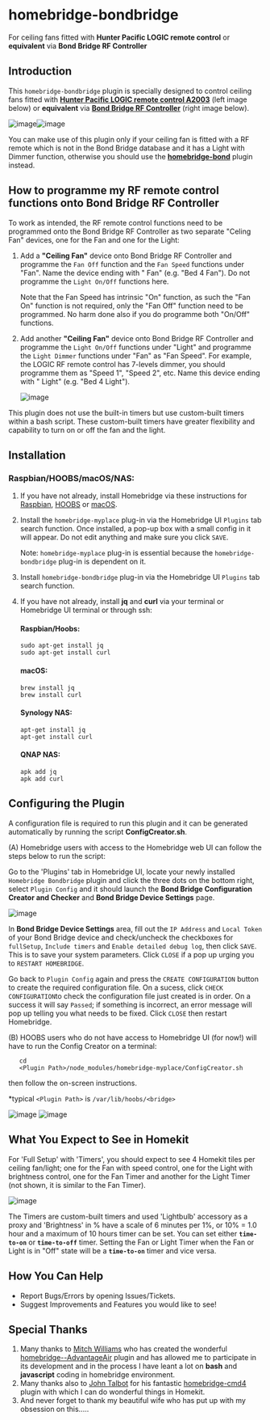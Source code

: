 # homebridge-bondbridge
For ceiling fans fitted with **Hunter Pacific LOGIC remote control** or **equivalent** via **Bond Bridge RF Controller**

## Introduction

This `homebridge-bondbridge` plugin is specially designed to control ceiling fans fitted with **[Hunter Pacific LOGIC remote control A2003](https://www.hunterpacificinternational.com/remotes)** (left image below) or **equivalent** via **[Bond Bridge RF Controller](https://bondhome.io/product/bond-bridge/)** (right image below).

![image](https://user-images.githubusercontent.com/96530237/224465046-3ee8211e-c92c-4c8f-9119-77256fd9e0e9.png)![image](https://user-images.githubusercontent.com/96530237/226806633-a846876d-af1b-4b49-8417-a9cc919da790.png)

You can make use of this plugin only if your ceiling fan is fitted with a RF remote which is not in the Bond Bridge database and it has a Light with Dimmer function, otherwise you should use the **[homebridge-bond](https://github.com/aarons22/homebridge-bond)** plugin instead.

## How to programme my RF remote control functions onto Bond Bridge RF Controller
To work as intended, the RF remote control functions need to be programmed onto the Bond Bridge RF Controller as two separate "Celing Fan" devices, one for the Fan and one for the Light:
1. Add a **"Ceiling Fan"** device onto Bond Bridge RF Controller and programme the `Fan Off` function and the `Fan Speed` functions under "Fan". Name the device ending with " Fan" (e.g. "Bed 4 Fan"). Do not programme the `Light On/Off` functions here.  

     Note that the Fan Speed has intrinsic "On" function, as such the "Fan On" function is not required, only the "Fan Off" function need to be programmed.  No harm done also if you do programme both "On/Off" functions.

2. Add another **"Ceiling Fan"** device onto Bond Bridge RF Controller and programme the `Light On/Off` functions under "Light" and programme the `Light Dimmer` functions under "Fan" as "Fan Speed". For example, the LOGIC RF remote control has 7-levels dimmer, you should programme them as "Speed 1", "Speed 2", etc.  Name this device ending with " Light" (e.g. "Bed 4 Light").


     ![image](https://user-images.githubusercontent.com/96530237/226813380-1a867f56-61a5-42b8-ad10-5deeb7ac44f5.png)


This plugin does not use the built-in timers but use custom-built timers within a bash script. These custom-built timers have greater flexibility and capability to turn on or off the fan and the light. 

## Installation
### Raspbian/HOOBS/macOS/NAS:
1. If you have not already, install Homebridge via these instructions for [Raspbian](https://github.com/homebridge/homebridge/wiki/Install-Homebridge-on-Raspbian), [HOOBS](https://support.hoobs.org/docs) or [macOS](https://github.com/homebridge/homebridge/wiki/Install-Homebridge-on-macOS).
2. Install the `homebridge-myplace` plug-in via the Homebridge UI `Plugins` tab search function. Once installed, a pop-up box with a small config in it will appear. Do not edit anything and make sure you click `SAVE`.
     
     Note: `homebridge-myplace` plug-in is essential because the `homebridge-bondbridge` plug-in is dependent on it.
3. Install `homebridge-bondbridge` plug-in via the Homebridge UI `Plugins` tab search function.
4. If you have not already, install  <B>jq</B> and <B>curl</B> via your terminal or Homebridge UI terminal or through ssh: 


     #### Raspbian/Hoobs:
     ```shell
     sudo apt-get install jq
     sudo apt-get install curl
     ```
     #### macOS:
     ```shell
     brew install jq
     brew install curl
     ```
     #### Synology NAS:

     ```shell
     apt-get install jq
     apt-get install curl
     ```
     #### QNAP NAS:

     ```shell
     apk add jq
     apk add curl
     ```

## Configuring the Plugin
A configuration file is required to run this plugin and it can be generated automatically by running the script **ConfigCreator.sh**.

(A) Homebridge users with access to the Homebridge web UI can follow the steps below to run the script:

Go to the 'Plugins' tab in Homebridge UI, locate your newly installed `Homebridge Bondbridge` plugin and click the three dots on the bottom right, select `Plugin Config` and it should launch the <B>Bond Bridge Configuration Creator and Checker</B> and <B>Bond Bridge Device Settings</B> page.

![image](https://github.com/uswong/homebridge-bondbridge/assets/96530237/1253a2d2-2607-47f6-b9c4-e10bf81852f0)

In <B>Bond Bridge Device Settings</B> area, fill out the `IP Address` and `Local Token` of your Bond Bridge device and check/uncheck the checkboxes for `fullSetup`, `Include timers` and `Enable detailed debug log`, then click `SAVE`. This is to save your system parameters. Click `CLOSE` if a pop up urging you to `RESTART HOMEBRIDGE`.
   
   Go back to `Plugin Config` again and press the `CREATE CONFIGURATION` button to create the required configuration file.  On a sucess, click `CHECK CONFIGURATION`to check the configuration file just created is in order. On a success it will say `Passed`; if something is incorrect, an error message will pop up telling you what needs to be fixed. Click `CLOSE` then restart Homebridge.

(B) HOOBS users who do not have access to Homebridge UI (for now!) will have to run the Config Creator on a terminal:
```shell
   cd
   <Plugin Path>/node_modules/homebridge-myplace/ConfigCreator.sh
```
  then follow the on-screen instructions.
  
  *typical `<Plugin Path>` is `/var/lib/hoobs/<bridge>` 

![image](https://github.com/uswong/homebridge-bondbridge/assets/96530237/996f193f-5c30-4281-83b9-989c922b5305)
![image](https://github.com/uswong/homebridge-bondbridge/assets/96530237/b7292126-139d-4c30-b1a1-0ed32e77da9b)

 
 ## What You Expect to See in Homekit
For 'Full Setup' with 'Timers', you should expect to see 4 Homekit tiles per ceiling fan/light; one for the Fan with speed control, one for the Light with brightness control, one for the Fan Timer and another for the Light Timer (not shown, it is similar to the Fan Timer). 

![image](https://user-images.githubusercontent.com/96530237/227201500-5e0111cd-1a05-4d0c-82ea-8460e8156b83.png)

The Timers are custom-built timers and used 'Lightbulb' accessory as a proxy and 'Brightness' in % have a scale of 6 minutes per 1%, or 10% = 1.0 hour and a maximum of 10 hours timer can be set. You can set either **`time-to-on`** or **`time-to-off`** timer.  Setting the Fan or Light Timer when the Fan or Light is in "Off" state will be a **`time-to-on`** timer and vice versa.

## How You Can Help
* Report Bugs/Errors by opening Issues/Tickets.
* Suggest Improvements and Features you would like to see!

## Special Thanks
1. Many thanks to [Mitch Williams](https://github.com/mitch7391) who has created the wonderful [homebridge--AdvantageAir](https://github.com/mitch7391/homebridge-cmd4-AdvantageAir) plugin and has allowed me to participate in its development and in the process I have leant a lot on **bash** and **javascript** coding in homebridge environment.
2. Many thanks also to [John Talbot](https://github.com/ztalbot2000) for his fantastic [homebridge-cmd4](https://github.com/mitch7391/homebridge-cmd4) plugin with which I can do wonderful things in Homekit.
3. And never forget to thank my beautiful wife who has put up with my obsession on this.....
